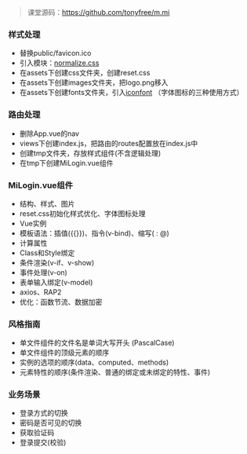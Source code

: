 > 课堂源码：https://github.com/tonyfree/m.mi

### 样式处理
+ 替换public/favicon.ico
+ 引入模块：[normalize.css](https://github.com/necolas/normalize.css)
+ 在assets下创建css文件夹，创建reset.css
+ 在assets下创建images文件夹，把logo.png移入
+ 在assets下创建fonts文件夹，引入[iconfont](http://www.iconfont.cn/)
（字体图标的三种使用方式）

### 路由处理
+ 删除App.vue的nav
+ views下创建index.js，把路由的routes配置放在index.js中
+ 创建tmp文件夹，存放样式组件(不含逻辑处理)
+ 在tmp下创建MiLogin.vue组件

### MiLogin.vue组件
+ 结构、样式、图片
+ reset.css初始化样式优化、字体图标处理
+ Vue实例
+ 模板语法：插值({{}})、指令(v-bind)、缩写( : @)
+ 计算属性
+ Class和Style绑定
+ 条件渲染(v-if、v-show)
+ 事件处理(v-on)
+ 表单输入绑定(v-model)
+ axios、RAP2
+ 优化：函数节流、数据加密

### 风格指南
+ 单文件组件的文件名是单词大写开头 (PascalCase)
+ 单文件组件的顶级元素的顺序
+ 实例的选项的顺序(data、computed、methods)
+ 元素特性的顺序(条件渲染、普通的绑定或未绑定的特性、事件)

### 业务场景
+ 登录方式的切换
+ 密码是否可见的切换
+ 获取验证码
+ 登录提交(校验)